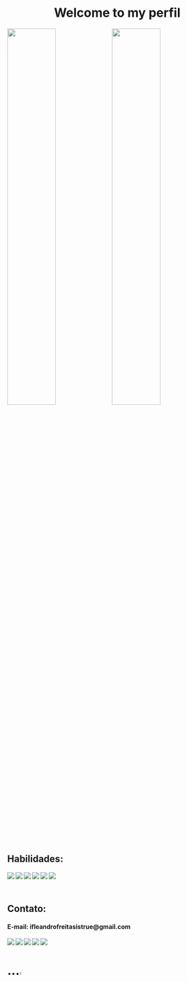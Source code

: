# <h1 align="center" >Welcome to my perfil</h1>



<img align="left" width="47%" src="https://github-readme-stats.vercel.app/api?username=NLeanfreitas&show_icons=true&theme=dark" />
<img align="center" width="47%" src="https://github-readme-stats.vercel.app/api/top-langs/?username=NLeanfreitas&layout=compact" />
  
  
  
  
  
  ## <br /> Habilidades: 
  
 <img align="left" src="https://img.shields.io/badge/HTML-239120?style=for-the-badge&logo=html5&logoColor=white" />
 <img align="left" src="https://img.shields.io/badge/CSS-239120?&style=for-the-badge&logo=css3&logoColor=white" />
 <img align="left" src="https://img.shields.io/badge/JavaScript-F7DF1E?style=for-the-badge&logo=javascript&logoColor=black" />
 <img align="left" src="https://img.shields.io/badge/JavaScript-323330?style=for-the-badge&logo=javascript&logoColor=F7DF1E" />
 <img align="left" src="https://img.shields.io/badge/Lua-2C2D72?style=for-the-badge&logo=lua&logoColor=white" />
 <img align="left" src="https://img.shields.io/badge/React-20232A?style=for-the-badge&logo=react&logoColor=61DAFB" />
<br/>
  
  ## <br /> Contato: 
  <h4>E-mail: ifleandrofreitasistrue@gmail.com</h4>
  <img align="left" src="https://img.shields.io/badge/Gmail-D14836?style=for-the-badge&logo=gmail&logoColor=white" />
  <img align="left" src="https://img.shields.io/badge/YouTube-FF0000?style=for-the-badge&logo=youtube&logoColor=white" />
  <img align="left" src="https://img.shields.io/badge/GitHub-100000?style=for-the-badge&logo=github&logoColor=white" />
  <img align="left" src="https://img.shields.io/badge/WhatsApp-25D366?style=for-the-badge&logo=whatsapp&logoColor=white" />
  <img align="left" src="https://img.shields.io/badge/LinkedIn-0077B5?style=for-the-badge&logo=linkedin&logoColor=white" />
<br/>


  
## <h1>...<img width="4%" src= "https://user-images.githubusercontent.com/81381897/169610151-e895399a-e089-4a7c-881b-b013c7a76b64.png" /></h1>



